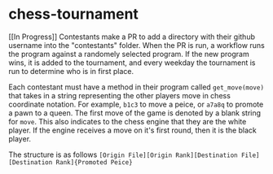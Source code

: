 # chess-tournament
 [[In Progress]]
Contestants make a PR to add a directory with their github username into the "contestants" folder.
When the PR is run, a workflow runs the program against a randomely selected program.
If the new program wins, it is added to the tournament, and every weekday the tournament is run to determine who is in first place.

Each contestant must have a method in their program called `get_move(move)` that takes in a string representing the other players move in chess coordinate notation. For example, `b1c3` to move a peice, or `a7a8q` to promote a pawn to a queen. The first move of the game is denoted by a blank string for `move`. This also indicates to the chess engine that they are the white player. If the engine receives a move on it's first round, then it is the black player.

The structure is as follows `[Origin File][Origin Rank][Destination File][Destination Rank]{Promoted Peice}`